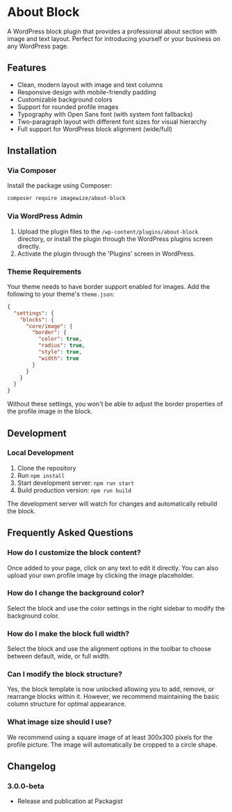# About Block

A WordPress block plugin that provides a professional about section with image and text layout. Perfect for introducing yourself or your business on any WordPress page.

## Features

- Clean, modern layout with image and text columns
- Responsive design with mobile-friendly padding
- Customizable background colors
- Support for rounded profile images
- Typography with Open Sans font (with system font fallbacks)
- Two-paragraph layout with different font sizes for visual hierarchy
- Full support for WordPress block alignment (wide/full)

## Installation

### Via Composer

Install the package using Composer:
```sh
composer require imagewize/about-block
```

### Via WordPress Admin

1. Upload the plugin files to the `/wp-content/plugins/about-block` directory, or install the plugin through the WordPress plugins screen directly.
2. Activate the plugin through the 'Plugins' screen in WordPress.

### Theme Requirements

Your theme needs to have border support enabled for images. Add the following to your theme's `theme.json`:

```json
{
  "settings": {
    "blocks": {
      "core/image": {
        "border": {
          "color": true,
          "radius": true,
          "style": true,
          "width": true
        }
      }
    }
  }
}
```

Without these settings, you won't be able to adjust the border properties of the profile image in the block.

## Development

### Local Development

1. Clone the repository
2. Run `npm install`
3. Start development server: `npm run start`
4. Build production version: `npm run build`

The development server will watch for changes and automatically rebuild the block.

## Frequently Asked Questions

### How do I customize the block content?

Once added to your page, click on any text to edit it directly. You can also upload your own profile image by clicking the image placeholder.

### How do I change the background color?

Select the block and use the color settings in the right sidebar to modify the background color.

### How do I make the block full width?

Select the block and use the alignment options in the toolbar to choose between default, wide, or full width.

### Can I modify the block structure?

Yes, the block template is now unlocked allowing you to add, remove, or rearrange blocks within it. However, we recommend maintaining the basic column structure for optimal appearance.

### What image size should I use?

We recommend using a square image of at least 300x300 pixels for the profile picture. The image will automatically be cropped to a circle shape.


## Changelog

### 3.0.0-beta
* Release and publication at Packagist
